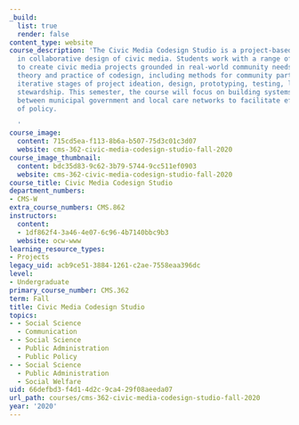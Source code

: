 ```yaml
---
_build:
  list: true
  render: false
content_type: website
course_description: 'The Civic Media Codesign Studio is a project-based studio course
  in collaborative design of civic media. Students work with a range of organizations
  to create civic media projects grounded in real-world community needs. It covers
  theory and practice of codesign, including methods for community participation in
  iterative stages of project ideation, design, prototyping, testing, launch, and
  stewardship. This semester, the course will focus on building systems of collaboration
  between municipal government and local care networks to facilitate effective cocreation
  of policy.

  '
course_image:
  content: 715cd5ea-f113-8b6a-b507-75d3c01c3d07
  website: cms-362-civic-media-codesign-studio-fall-2020
course_image_thumbnail:
  content: bdc35d83-9c62-3b79-5744-9cc511ef0903
  website: cms-362-civic-media-codesign-studio-fall-2020
course_title: Civic Media Codesign Studio
department_numbers:
- CMS-W
extra_course_numbers: CMS.862
instructors:
  content:
  - 1df862f4-3a46-4e07-6c96-4b7140bbc9b3
  website: ocw-www
learning_resource_types:
- Projects
legacy_uid: acb9ce51-3884-1261-c2ae-7558eaa396dc
level:
- Undergraduate
primary_course_number: CMS.362
term: Fall
title: Civic Media Codesign Studio
topics:
- - Social Science
  - Communication
- - Social Science
  - Public Administration
  - Public Policy
- - Social Science
  - Public Administration
  - Social Welfare
uid: 66defbd3-f4d1-4d2c-9ca4-29f08aeeda07
url_path: courses/cms-362-civic-media-codesign-studio-fall-2020
year: '2020'
---
```

